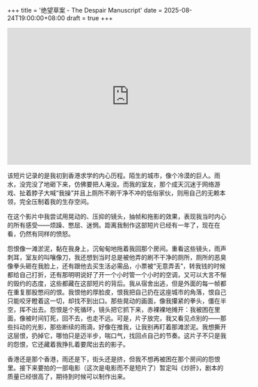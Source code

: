 +++
title = '绝望草案 - The Despair Manuscript'
date = 2025-08-24T19:00:00+08:00
draft = true
+++

<iframe width="560" height="315" src="https://www.youtube-nocookie.com/embed/C9N0HBehWVo?si=JV83EeWoZeEc8_0e" title="YouTube video player" frameborder="0" allow="accelerometer; autoplay; clipboard-write; encrypted-media; gyroscope; picture-in-picture; web-share" referrerpolicy="strict-origin-when-cross-origin" allowfullscreen></iframe>

该短片记录的是我初到香港求学的内心历程。陌生的城市，像个冷漠的巨人。雨水，没完没了地砸下来，仿佛要把人淹没。而我的室友，那个成天沉迷于网络游戏、扯着脖子大喊“我操”并且上厕所不刷干净不冲的低俗家伙，则用自己的无赖本领，完全压制着我的生存空间。

在这个影片中我尝试用晃动的、压抑的镜头，抽帧和拖影的效果，表现我当时内心的所有感受——烦躁、憋屈、迷惘。距离我制作这部短片已经有一年了，现在在看，仍然有同样的愤怒。

怨恨像一滩淤泥，黏在我身上，沉甸甸地拖着我回那个房间。重看这些镜头，雨声刺耳，室友的叫嚷像刀，我还想到当时总是被他弄的刷不干净的厕所，厕所的恶臭像拳头砸在我脸上，还有跟他去买生活必需品，小票被“无意弄丢”，转我钱的时候都给自己打折，还有那明明说好了开一个小时管一个小时的空调，又可以大言不惭的毁约的态度，这些都藏在这部短片的背后。我从宿舍出逃，但是外面的每一帧都在重复那股憋闷的恨。我恨他的厚脸皮，恨我把自己扔在这座城市的角落，恨自己只能咬牙瞪着这一切，却找不到出口。那些晃动的画面，像我攥紧的拳头，僵在半空，挥不出去。怨恨是个死循环，镜头把它抓下来，赤裸裸地摊开：我被困在里面，像被时间钉死，回不去，也走不远。可是，片子放完，我又看见点别的——那些抖动的光影，那些断续的雨滴，好像在推我，让我别再盯着那滩淤泥。我想撕开这层恨，扔掉它，哪怕只是迈半步，喘口气，找回点自己的节奏。这片子不只是我的怨恨，它还藏着我挣扎着要爬出去的影子。

香港还是那个香港，雨还是下，街头还是挤，但我不想再被困在那个房间的怨恨里。接下来要拍的一部电影（这次是电影而不是短片了）暂定叫《炒肝》，剧本的质量已经很高了，期待到时候可以制作出来。
